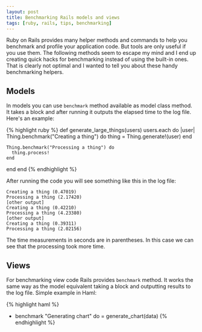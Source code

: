 ```yaml
---
layout: post
title: Benchmarking Rails models and views
tags: [ruby, rails, tips, benchmarking]
---
```


Ruby on Rails provides many helper methods and commands to help you benchmark and profile your application code. But tools are only useful if you use them. The following methods seem to escape my mind and I end up creating quick hacks for benchmarking instead of using the built-in ones. That is clearly not optimal and I wanted to tell you about these handy benchmarking helpers. 

## Models

In models you can use `benchmark` method available as model class method. It takes a block and after running it outputs the elapsed time to the log file. Here's an example:

{% highlight ruby %}
def generate_large_things(users)
  users.each do |user|
    Thing.benchmark("Creating a thing") do
      thing = Thing.generate!(user)
    end
    
    Thing.benchmark("Processing a thing") do
      thing.process!
    end
  end
end
{% endhighlight %}

After running the code you will see something like this in the log file:

    Creating a thing (0.47019)
    Processing a thing (2.17420)
    [other output]
    Creating a thing (0.42210)
    Processing a thing (4.23380)
    [other output]
    Creating a thing (0.39311)
    Processing a thing (2.02156)

The time measurements in seconds are in parentheses. In this case we can see that the processing took more time.

## Views

For benchmarking view code Rails provides `benchmark` method. It works the same way as the model equivalent taking a block and outputting results to the log file. Simple example in Haml:

{% highlight haml %}
- benchmark "Generating chart" do
  = generate_chart(data)
{% endhighlight %}
